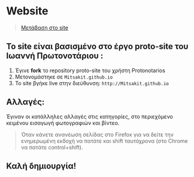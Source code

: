 # Website
> [Μετάβαση στο site](http://mitsakit.github.io/)

## Το site είναι βασισμένο στο έργο proto-site του Ιωαννή Πρωτονοτάριου :

1. Έγινε **fork** το repository proto-site του χρήστη Protonotarios
2. Μετονομάστηκε  σε `Mitsakit.github.io` 
3. To site βγήκε live στην διεύθυνση: `http://Mitsakit.github.io`

## Αλλαγές:
Έγιναν οι κατάλληλες αλλαγές στις κατηγορίες, στο περιεχόμενο κειμένου
εισαγωγή φωτογραφιών και βίντεο. 



> Όταν κάνετε ανανέωση σελίδας στο Firefox για να δείτε την ενημερωμένη εκδοχή να πατάτε και shift ταυτόχρονα (στο Chrome να πατάτε control+shift).

## Καλή δημιουργία!


